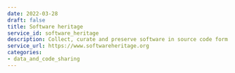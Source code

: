 ```yaml
---
date: 2022-03-28
draft: false
title: Software heritage
service_id: software_heritage
description: Collect, curate and preserve software in source code form.
service_url: https://www.softwareheritage.org
categories:
- data_and_code_sharing
---
```



